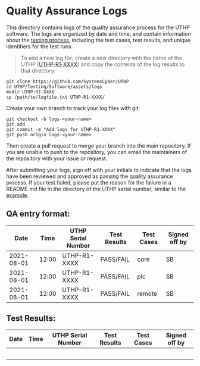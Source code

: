 # Quality Assurance Logs

This directory contains logs of the quality assurance process for the UTHP software. The logs are organized by date and time, and contain information about the [testing process](https://github.com/SystemsCyber/meta-uthp/tree/scarthgap/recipes-devtools/uthp-tests/files/uthp-tests), including the test cases, test results, and unique identifiers for the test runs.

> To add a new log file, create a new directory with the name of the UTHP ([UTHP-R1-XXXX](./UTHP-R1-XXXX/)) and copy the contents of the log results to that directory:

```
git clone https://github.com/SystemsCyber/UTHP
cd UTHP/Testing/Software/assets/logs
mkdir UTHP-R1-XXXX
cp /path/to/logfile.txt UTHP-R1-XXXX/
```

Create your own branch to track your log files with git:

```
git checkout -b logs-<your-name>
git add .
git commit -m "Add logs for UTHP-R1-XXXX"
git push origin logs-<your-name>
```

Then create a pull request to merge your branch into the main repository. If you are unable to push to the repository, you can email the maintainers of the repository with your issue or request.

After submitting your logs, sign off with your initials to indicate that the logs have been reviewed and approved as passing the quality assurance process. If your test failed, please put the reason for the failure in a README.md file in the directory of the UTHP serial number, similar to the [example](./UTHP-R1-XXXX).

## QA entry format:

| Date       | Time | UTHP Serial Number | Test Results | Test Cases | Signed off by |
|------------|------|--------------------|--------------|------------|-------------|
| 2021-08-01 | 12:00| UTHP-R1-XXXX       | PASS/FAIL    | core         | SB |
| 2021-08-01 | 12:00| UTHP-R1-XXXX       | PASS/FAIL    | plc         | SB |
| 2021-08-01 | 12:00| UTHP-R1-XXXX       | PASS/FAIL    | remote          | SB |

## Test Results:

| Date       | Time | UTHP Serial Number | Test Results | Test Cases | Signed off by |
|------------|------|--------------------|--------------|------------|-------------|
| | | | | | |
| | | | | | |
| | | | | | |
| | | | | | |
| | | | | | |
